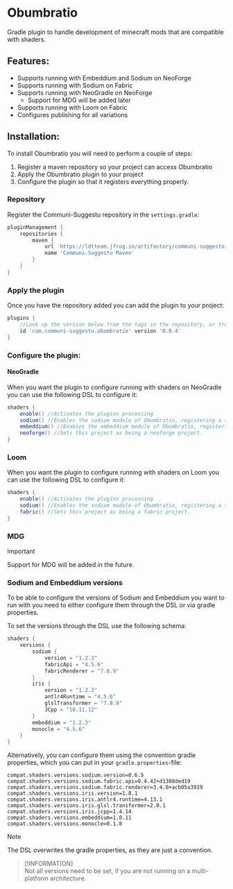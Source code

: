 # Obumbratio
Gradle plugin to handle development of minecraft mods that are compatible with shaders.

## Features:
- Supports running with Embeddium and Sodium on NeoForge
- Supports running with Sodium on Fabric
- Supports running with NeoGradle on NeoForge
  - Support for MDG will be added later
- Supports running with Loom on Fabric
- Configures publishing for all variations

## Installation:
To install Obumbratio you will need to perform a couple of steps:
1) Register a maven repository so your project can access Obumbratio
2) Apply the Obumbratio plugin to your project
3) Configure the plugin so that it registers everything properly.

### Repository
Register the Communi-Suggestu repository in the `settings.gradle`:
```groovy
pluginManagement {
    repositories {
        maven {
            url 'https://ldtteam.jfrog.io/artifactory/communi-suggestu-maven'
            name 'Communi-Suggestu Maven'
        }
    }
}
```

### Apply the plugin
Once you have the repository added you can add the plugin to your project:
```groovy
plugins {
    //Look up the version below from the tags in the repository, or from the LDTTeam maven.
    id 'com.communi-suggestu.obumbratio' version '0.0.4'
}
```

### Configure the plugin:
#### NeoGradle
When you want the plugin to configure running with shaders on NeoGradle you can use the following DSL to configure it:
```groovy
shaders {
    enable() //Activates the plugins processing
    sodium() //Enables the sodium module of Obumbratio, registering a sourceset for it and configuring publishing and running
    embeddium() //Enables the embeddium module of Obumbratio, registering a sourceset, configuring publishing and running, as well as downloading Monocle and Iris.
    neoforge() //Sets this project as being a neoforge project.
}
```

### Loom
When you want the plugin to configure running with shaders on Loom you can use the following DSL to configure it:
```groovy
shaders {
    enable() //Activates the plugins processing
    sodium() //Enables the sodium module of Obumbratio, registering a sourceset for it and configuring publishing and running
    fabric() //Sets this project as being a fabric project.
}
```

### MDG
> [!IMPORTANT]  
> Support for MDG will be added in the future.

### Sodium and Embeddium versions
To be able to configure the versions of Sodium and Embeddium you want to run with you need to either configure them
through the DSL or via gradle properties.

To set the versions through the DSL use the following schema:
```groovy
shaders {
    versions {
        sodium {
            version = "1.2.3"
            fabricApi = "4.5.6"
            fabricRenderer = "7.8.9"
        }
        iris {
            version = "1.2.3"
            antlr4Runtime = "4.5.6"
            glslTransformer = "7.8.9"
            JCpp = "10.11.12"
        }
        embeddium = "1.2.3"
        monocle = "4.5.6"
    }
}
```

Alternatively, you can configure them using the convention gradle properties, which you can put in your `gradle.properties`-file:
```properties
compat.shaders.versions.sodium.version=0.6.5
compat.shaders.versions.sodium.fabric.api=0.4.42+d1308ded19
compat.shaders.versions.sodium.fabric.renderer=3.4.0+acb05a3919
compat.shaders.versions.iris.version=1.8.1
compat.shaders.versions.iris.antlr4.runtime=4.13.1
compat.shaders.versions.iris.glsl.transformer=2.0.1
compat.shaders.versions.iris.jcpp=1.4.14
compat.shaders.versions.embeddium=1.0.11
compat.shaders.versions.monocle=0.1.8
```

> [!NOTE]  
> The DSL overwrites the gradle properties, as they are just a convention.

> [!INFORMATION]  
> Not all versions need to be set, if you are not running on a multi-platform architecture.